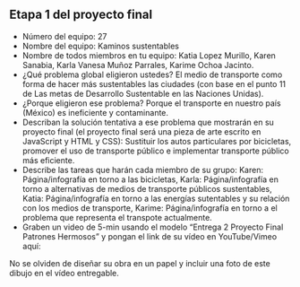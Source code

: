 ## Etapa 1 del proyecto final

- Número del equipo: 27
- Nombre del equipo: Kaminos sustentables
- Nombre de todos miembros en tu equipo: Katia Lopez Murillo, Karen Sanabia, Karla Vanesa Muñoz Parrales, Karime Ochoa Jacinto.
- ¿Qué problema global eligieron ustedes? El medio de transporte como forma de hacer más sustentables las ciudades (con base en el punto 11 de Las metas de Desarrollo Sustentable en las Naciones Unidas).
- ¿Porque eligieron ese problema? Porque el transporte en nuestro país (México) es ineficiente y contaminante.
- Describan la solución tentativa a ese problema que mostrarán en su proyecto final (el proyecto final será una pieza de arte escrito en JavaScript y HTML y CSS): Sustituir los autos particulares por bicicletas, promover el uso de transporte público e implementar transporte público más eficiente. 
- Describe las tareas que harán cada miembro de su grupo: Karen: Página/infografía en torno a las bicicletas,
Karla: Página/infografía en torno a alternativas de medios de transporte públicos sustentables,
Katia: Página/infografía en torno a las energías sutentables y su relación con los medios de transporte,
Karime: Página/infografía en torno a el problema que representa el transpote actualmente.
- Graben un video de 5-min usando el modelo “Entrega 2 Proyecto Final Patrones Hermosos” y pongan el link de su vídeo en YouTube/Vimeo aquí:

No se olviden de diseñar su obra en un papel y incluir una foto de este dibujo en el vídeo entregable.
